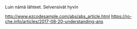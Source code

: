 Luin nämä lähteet. Selvensivät hyvin

http://www.ezcodesample.com/abs/abs_article.html
https://ro-che.info/articles/2017-08-20-understanding-ans
